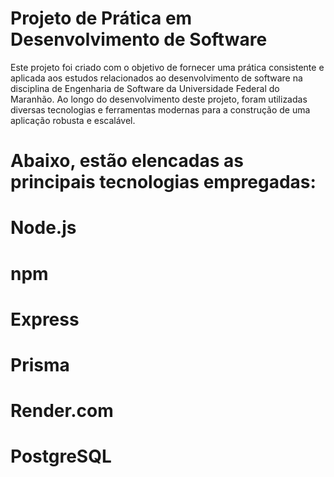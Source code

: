 # Projeto de Prática em Desenvolvimento de Software

Este projeto foi criado com o objetivo de fornecer uma prática consistente e aplicada aos estudos relacionados ao desenvolvimento de software na disciplina de Engenharia de Software da Universidade Federal do Maranhão.
Ao longo do desenvolvimento deste projeto, foram utilizadas diversas tecnologias e ferramentas modernas para a construção de uma aplicação robusta e escalável.
# Abaixo, estão elencadas as principais tecnologias empregadas:
  # Node.js
  # npm
  # Express
  # Prisma
  # Render.com
  # PostgreSQL
